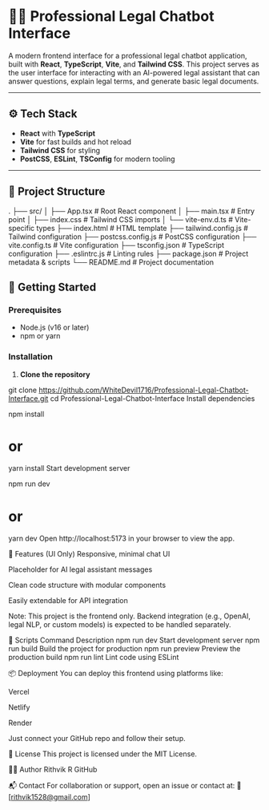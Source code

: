 # 🧑‍⚖️ Professional Legal Chatbot Interface

A modern frontend interface for a professional legal chatbot application, built with **React**, **TypeScript**, **Vite**, and **Tailwind CSS**. This project serves as the user interface for interacting with an AI-powered legal assistant that can answer questions, explain legal terms, and generate basic legal documents.

---

## ⚙️ Tech Stack

- **React** with **TypeScript**
- **Vite** for fast builds and hot reload
- **Tailwind CSS** for styling
- **PostCSS**, **ESLint**, **TSConfig** for modern tooling

---

## 📁 Project Structure

.
├── src/
│ ├── App.tsx # Root React component
│ ├── main.tsx # Entry point
│ ├── index.css # Tailwind CSS imports
│ └── vite-env.d.ts # Vite-specific types
├── index.html # HTML template
├── tailwind.config.js # Tailwind configuration
├── postcss.config.js # PostCSS configuration
├── vite.config.ts # Vite configuration
├── tsconfig.json # TypeScript configuration
├── .eslintrc.js # Linting rules
├── package.json # Project metadata & scripts
└── README.md # Project documentation


## 🚀 Getting Started

### Prerequisites

- Node.js (v16 or later)
- npm or yarn

### Installation

1. **Clone the repository**


git clone https://github.com/WhiteDevil1716/Professional-Legal-Chatbot-Interface.git
cd Professional-Legal-Chatbot-Interface
Install dependencies

npm install
# or
yarn install
Start development server

npm run dev
# or
yarn dev
Open http://localhost:5173 in your browser to view the app.

🧠 Features (UI Only)
Responsive, minimal chat UI

Placeholder for AI legal assistant messages

Clean code structure with modular components

Easily extendable for API integration

Note: This project is the frontend only. Backend integration (e.g., OpenAI, legal NLP, or custom models) is expected to be handled separately.

🔧 Scripts
Command	Description
npm run dev	Start development server
npm run build	Build the project for production
npm run preview	Preview the production build
npm run lint	Lint code using ESLint

📦 Deployment
You can deploy this frontend using platforms like:

Vercel

Netlify

Render

Just connect your GitHub repo and follow their setup.

📄 License
This project is licensed under the MIT License.

🙋‍♂️ Author
Rithvik R
GitHub

📬 Contact
For collaboration or support, open an issue or contact at:
📧 [rithvik1528@gmail.com]
